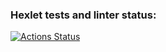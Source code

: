 ### Hexlet tests and linter status:
[![Actions Status](https://github.com/rddeveloper2019/frontend-project-lvl2/workflows/hexlet-check/badge.svg)](https://github.com/rddeveloper2019/frontend-project-lvl2/actions)